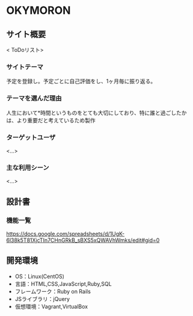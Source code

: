 # OKYMORON

## サイト概要
< ToDoリスト>

### サイトテーマ
予定を登録し。予定ごとに自己評価をし、1ヶ月毎に振り返る。

### テーマを選んだ理由
人生において*時間というものをとても大切にしており、特に誰と過ごしたかは、より重要だと考えているため製作


### ターゲットユーザ
<...>

### 主な利用シーン
<...>

## 設計書

### 機能一覧
<https://docs.google.com/spreadsheets/d/1UgK-6l38k5T81XjcTIn7CHnGRkB_sBXS5xQWAVhWmks/edit#gid=0>

## 開発環境
- OS：Linux(CentOS)
- 言語：HTML,CSS,JavaScript,Ruby,SQL
- フレームワーク：Ruby on Rails
- JSライブラリ：jQuery
- 仮想環境：Vagrant,VirtualBox
